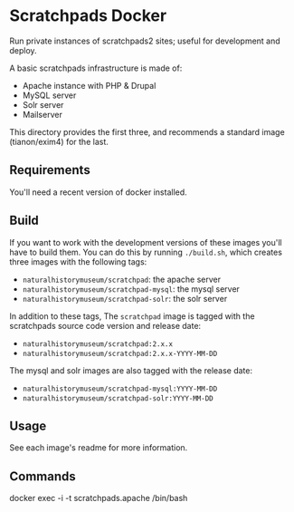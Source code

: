 Scratchpads Docker
=================

Run private instances of scratchpads2 sites; useful for development and deploy.

A basic scratchpads infrastructure is made of:
 - Apache instance with PHP & Drupal
 - MySQL server
 - Solr server
 - Mailserver

This directory provides the first three, and recommends a standard image (tianon/exim4) for the last.

Requirements
------------

You'll need a recent version of docker installed.

Build
-----

If you want to work with the development versions of these images you'll have to build them.
You can do this by running `./build.sh`, which creates three images with the following tags:

 - `naturalhistorymuseum/scratchpad`: the apache server
 - `naturalhistorymuseum/scratchpad-mysql`: the mysql server
 - `naturalhistorymuseum/scratchpad-solr`: the solr server

In addition to these tags,  The `scratchpad` image is tagged with the scratchpads source code version and release date:

 - `naturalhistorymuseum/scratchpad:2.x.x`
 - `naturalhistorymuseum/scratchpad:2.x.x-YYYY-MM-DD`

The mysql and solr images are also tagged with the release date:

 - `naturalhistorymuseum/scratchpad-mysql:YYYY-MM-DD`
 - `naturalhistorymuseum/scratchpad-solr:YYYY-MM-DD`

Usage
-----

See each image's readme for more information.



Commands
--------

docker exec -i -t scratchpads.apache /bin/bash


